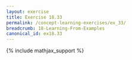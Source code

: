 ```yaml
---
layout: exercise
title: Exercise 18.33
permalink: /concept-learning-exercises/ex_33/
breadcrumb: 18-Learning-From-Examples
canonical_id: ex18.33
---
```


{% include mathjax_support %}
